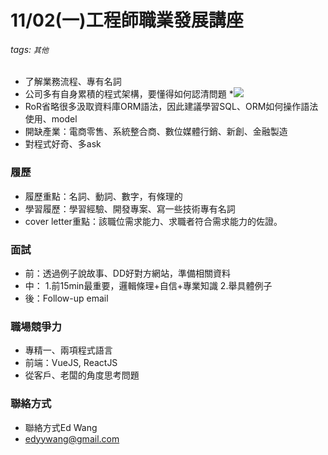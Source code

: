 # 11/02(一)工程師職業發展講座
###### tags: `其他`

* 了解業務流程、專有名詞
* 公司多有自身累積的程式架構，要懂得如何認清問題
*![](https://i.imgur.com/FosAMS0.png)
* RoR省略很多汲取資料庫ORM語法，因此建議學習SQL、ORM如何操作語法使用、model
* 開缺產業：電商零售、系統整合商、數位媒體行銷、新創、金融製造
* 對程式好奇、多ask

### 履歷
* 履歷重點：名詞、動詞、數字，有條理的
* 學習履歷：學習經驗、開發專案、寫一些技術專有名詞
* cover letter重點：該職位需求能力、求職者符合需求能力的佐證。

### 面試
* 前：透過例子說故事、DD好對方網站，準備相關資料
* 中：
     1.前15min最重要，邏輯條理+自信+專業知識 
     2.舉具體例子
* 後：Follow-up email

### 職場競爭力
* 專精一、兩項程式語言
* 前端：VueJS, ReactJS
* 從客戶、老闆的角度思考問題

### 聯絡方式
* 聯絡方式Ed Wang
* edyywang@gmail.com